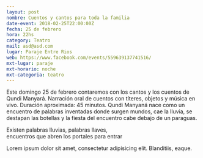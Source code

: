 ```yaml
---
layout: post
nombre: Cuentos y cantos para toda la familia
date-event: 2018-02-25T22:00:00Z
fecha: 25 de febrero
hora: 22hs
category: Teatro
mail: asd@asd.com
lugar: Paraje Entre Rios
web: https://www.facebook.com/events/559639137741516/
mxt-lugar: paraje
mxt-horario: noche
mxt-categoria: teatro
---
```



Este domingo 25 de febrero contaremos con los cantos y los cuentos de Qundi Manyará. Narración oral de cuentos con títeres, objetos y música en vivo. Duración aproximada: 45 minutos. Qundi Manyaná nace como un encuentro de palabras inventadas donde surgen mundos, cae la lluvia, se destapan las botellas y la fiesta del encuentro cabe debajo de un paraguas.

Existen palabras lluvias, palabras llaves,  
encuentros que abren los portales para entrar

Lorem ipsum dolor sit amet, consectetur adipisicing elit. Blanditiis, eaque.
